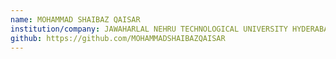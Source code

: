 ```yaml
---
name: MOHAMMAD SHAIBAZ QAISAR
institution/company: JAWAHARLAL NEHRU TECHNOLOGICAL UNIVERSITY HYDERABAD
github: https://github.com/MOHAMMADSHAIBAZQAISAR
---
```

